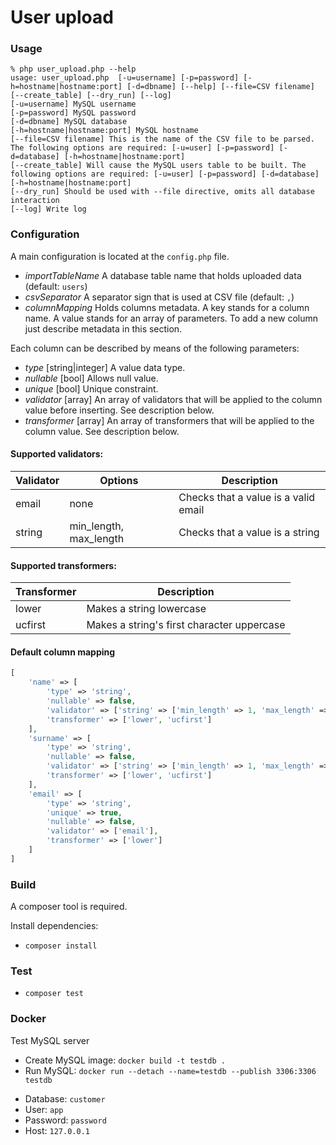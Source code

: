 # User upload

### Usage
```console
% php user_upload.php --help                                                               
usage: user_upload.php  [-u=username] [-p=password] [-h=hostname|hostname:port] [-d=dbname] [--help] [--file=CSV filename] [--create_table] [--dry_run] [--log]
[-u=username] MySQL username
[-p=password] MySQL password
[-d=dbname] MySQL database
[-h=hostname|hostname:port] MySQL hostname
[--file=CSV filename] This is the name of the CSV file to be parsed. The following options are required: [-u=user] [-p=password] [-d=database] [-h=hostname|hostname:port]
[--create_table] Will cause the MySQL users table to be built. The following options are required: [-u=user] [-p=password] [-d=database] [-h=hostname|hostname:port]
[--dry_run] Should be used with --file directive, omits all database interaction
[--log] Write log
```

### Configuration
A main configuration is located at the `config.php` file.

- *importTableName*  A database table name that holds uploaded data (default: `users`)
- *csvSeparator* A separator sign that is used at CSV file (default: `,`)
- *columnMapping* Holds columns metadata. A key stands for a column name. A value stands for an array of parameters.
To add a new column just describe metadata in this section.

Each column can be described by means of the following parameters:
- *type* [string|integer] A value data type.
- *nullable* [bool] Allows null value.
- *unique* [bool] Unique constraint.
- *validator* [array] An array of validators that will be applied to the column value before inserting. See description below.
- *transformer* [array] An array of transformers that will be applied to the column value. See description below.


#### Supported validators:

| Validator | Options                | Description                          |
|-----------|------------------------|--------------------------------------|
| email     | none                   | Checks that a value is a valid email |
| string    | min_length, max_length | Checks that a value is a string      | 


#### Supported transformers:

| Transformer | Description                                |
|-------------|--------------------------------------------|
| lower       | Makes a string lowercase                   |
| ucfirst     | Makes a string's first character uppercase |


#### Default column mapping
```php
[
    'name' => [
        'type' => 'string',
        'nullable' => false,
        'validator' => ['string' => ['min_length' => 1, 'max_length' => 255]],
        'transformer' => ['lower', 'ucfirst']
    ],
    'surname' => [
        'type' => 'string',
        'nullable' => false,
        'validator' => ['string' => ['min_length' => 1, 'max_length' => 255]],
        'transformer' => ['lower', 'ucfirst']
    ],
    'email' => [
        'type' => 'string',
        'unique' => true,
        'nullable' => false,
        'validator' => ['email'],
        'transformer' => ['lower']
    ]
]
```

### Build
A composer tool is required.

Install dependencies:
- `composer install`

### Test
- `composer test`

### Docker
Test MySQL server

- Create MySQL image: `docker build -t testdb .`
- Run MySQL: `docker run --detach --name=testdb --publish 3306:3306 testdb`

* Database: `customer`
* User: `app`
* Password: `password`
* Host: `127.0.0.1`

